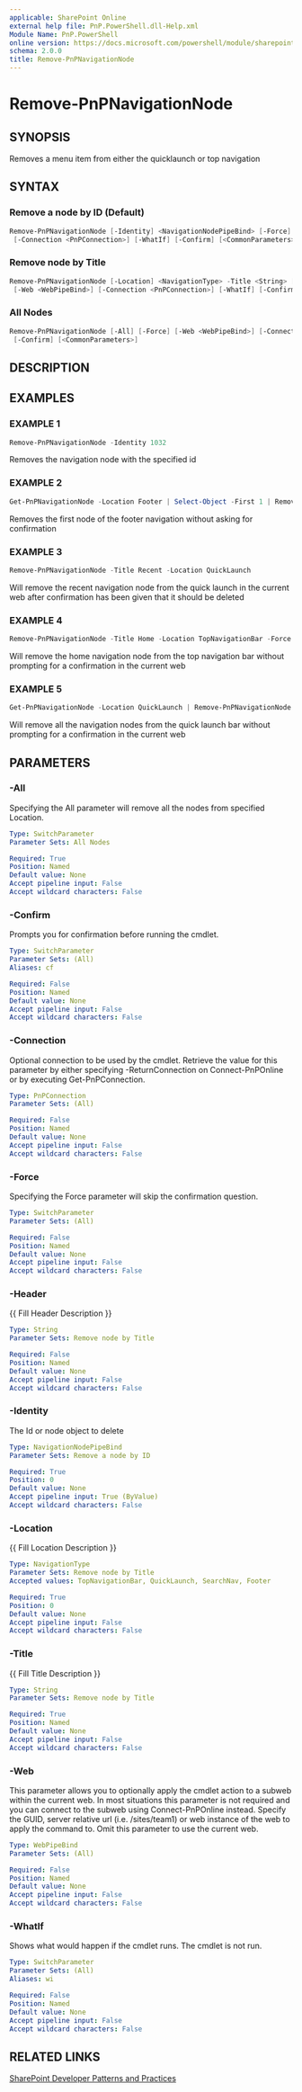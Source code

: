 ```yaml
---
applicable: SharePoint Online
external help file: PnP.PowerShell.dll-Help.xml
Module Name: PnP.PowerShell
online version: https://docs.microsoft.com/powershell/module/sharepoint-pnp/remove-pnpnavigationnode
schema: 2.0.0
title: Remove-PnPNavigationNode
---
```


# Remove-PnPNavigationNode

## SYNOPSIS
Removes a menu item from either the quicklaunch or top navigation

## SYNTAX

### Remove a node by ID (Default)
```powershell
Remove-PnPNavigationNode [-Identity] <NavigationNodePipeBind> [-Force] [-Web <WebPipeBind>]
 [-Connection <PnPConnection>] [-WhatIf] [-Confirm] [<CommonParameters>]
```

### Remove node by Title
```powershell
Remove-PnPNavigationNode [-Location] <NavigationType> -Title <String> [-Header <String>] [-Force]
 [-Web <WebPipeBind>] [-Connection <PnPConnection>] [-WhatIf] [-Confirm] [<CommonParameters>]
```

### All Nodes
```powershell
Remove-PnPNavigationNode [-All] [-Force] [-Web <WebPipeBind>] [-Connection <PnPConnection>] [-WhatIf]
 [-Confirm] [<CommonParameters>]
```

## DESCRIPTION

## EXAMPLES

### EXAMPLE 1
```powershell
Remove-PnPNavigationNode -Identity 1032
```

Removes the navigation node with the specified id

### EXAMPLE 2
```powershell
Get-PnPNavigationNode -Location Footer | Select-Object -First 1 | Remove-PnPNavigationNode -Force
```

Removes the first node of the footer navigation without asking for confirmation

### EXAMPLE 3
```powershell
Remove-PnPNavigationNode -Title Recent -Location QuickLaunch
```

Will remove the recent navigation node from the quick launch in the current web after confirmation has been given that it should be deleted

### EXAMPLE 4
```powershell
Remove-PnPNavigationNode -Title Home -Location TopNavigationBar -Force
```

Will remove the home navigation node from the top navigation bar without prompting for a confirmation in the current web

### EXAMPLE 5
```powershell
Get-PnPNavigationNode -Location QuickLaunch | Remove-PnPNavigationNode -Force
```

Will remove all the navigation nodes from the quick launch bar without prompting for a confirmation in the current web

## PARAMETERS

### -All
Specifying the All parameter will remove all the nodes from specified Location.

```yaml
Type: SwitchParameter
Parameter Sets: All Nodes

Required: True
Position: Named
Default value: None
Accept pipeline input: False
Accept wildcard characters: False
```

### -Confirm
Prompts you for confirmation before running the cmdlet.

```yaml
Type: SwitchParameter
Parameter Sets: (All)
Aliases: cf

Required: False
Position: Named
Default value: None
Accept pipeline input: False
Accept wildcard characters: False
```

### -Connection
Optional connection to be used by the cmdlet. Retrieve the value for this parameter by either specifying -ReturnConnection on Connect-PnPOnline or by executing Get-PnPConnection.

```yaml
Type: PnPConnection
Parameter Sets: (All)

Required: False
Position: Named
Default value: None
Accept pipeline input: False
Accept wildcard characters: False
```

### -Force
Specifying the Force parameter will skip the confirmation question.

```yaml
Type: SwitchParameter
Parameter Sets: (All)

Required: False
Position: Named
Default value: None
Accept pipeline input: False
Accept wildcard characters: False
```

### -Header
{{ Fill Header Description }}

```yaml
Type: String
Parameter Sets: Remove node by Title

Required: False
Position: Named
Default value: None
Accept pipeline input: False
Accept wildcard characters: False
```

### -Identity
The Id or node object to delete

```yaml
Type: NavigationNodePipeBind
Parameter Sets: Remove a node by ID

Required: True
Position: 0
Default value: None
Accept pipeline input: True (ByValue)
Accept wildcard characters: False
```

### -Location
{{ Fill Location Description }}

```yaml
Type: NavigationType
Parameter Sets: Remove node by Title
Accepted values: TopNavigationBar, QuickLaunch, SearchNav, Footer

Required: True
Position: 0
Default value: None
Accept pipeline input: False
Accept wildcard characters: False
```

### -Title
{{ Fill Title Description }}

```yaml
Type: String
Parameter Sets: Remove node by Title

Required: True
Position: Named
Default value: None
Accept pipeline input: False
Accept wildcard characters: False
```

### -Web
This parameter allows you to optionally apply the cmdlet action to a subweb within the current web. In most situations this parameter is not required and you can connect to the subweb using Connect-PnPOnline instead. Specify the GUID, server relative url (i.e. /sites/team1) or web instance of the web to apply the command to. Omit this parameter to use the current web.

```yaml
Type: WebPipeBind
Parameter Sets: (All)

Required: False
Position: Named
Default value: None
Accept pipeline input: False
Accept wildcard characters: False
```

### -WhatIf
Shows what would happen if the cmdlet runs. The cmdlet is not run.

```yaml
Type: SwitchParameter
Parameter Sets: (All)
Aliases: wi

Required: False
Position: Named
Default value: None
Accept pipeline input: False
Accept wildcard characters: False
```

## RELATED LINKS

[SharePoint Developer Patterns and Practices](https://aka.ms/sppnp)